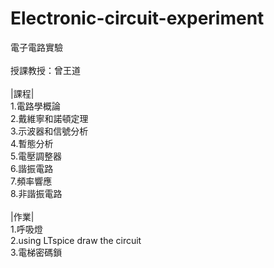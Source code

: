 # Electronic-circuit-experiment
電子電路實驗<br><br>
授課教授：曾王道<br><br>
|課程|<br>
1.電路學概論<br>
2.戴維寧和諾頓定理<br>
3.示波器和信號分析<br>
4.暫態分析<br>
5.電壓調整器<br>
6.諧振電路<br>
7.頻率響應<br>
8.非諧振電路<br><br>
|作業|<br>
1.呼吸燈 <br>
2.using LTspice draw the circuit <br>
3.電梯密碼鎖<br>
